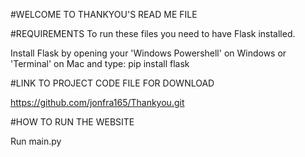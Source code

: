 #WELCOME TO THANKYOU'S READ ME FILE

#REQUIREMENTS
To run these files you need to have Flask installed.

Install Flask by opening your 'Windows Powershell' on Windows or 'Terminal' on Mac and type:
pip install flask

#LINK TO PROJECT CODE FILE FOR DOWNLOAD

https://github.com/jonfra165/Thankyou.git

#HOW TO RUN THE WEBSITE

Run main.py